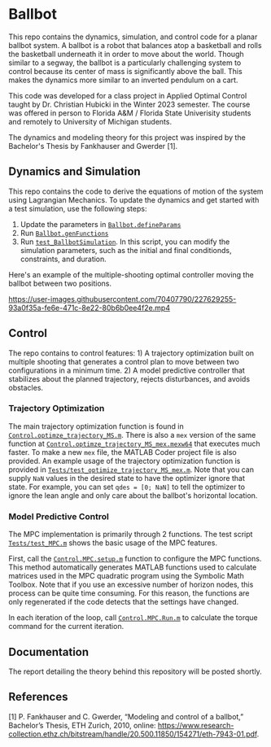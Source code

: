 # Ballbot
This repo contains the dynamics, simulation, and control code for a planar ballbot system. A ballbot is a robot that balances atop a basketball and rolls the basketball underneath it in order to move about the world. Though similar to a segway, the ballbot is a particularly challenging system to control because its center of mass is significantly above the ball. This makes the dynamics more similar to an inverted pendulum on a cart. 

This code was developed for a class project in Applied Optimal Control taught by Dr. Christian Hubicki in the Winter 2023 semester. The course was offered in person to Florida A&M / Florida State Univerisity students and remotely to University of Michigan students. 

The dynamics and modeling theory for this project was inspired by the Bachelor's Thesis by Fankhauser and Gwerder [1]. 

## Dynamics and Simulation
This repo contains the code to derive the equations of motion of the system using Lagrangian Mechanics. To update the dynamics and get started with a test simulation, use the following steps:
1) Update the parameters in [`Ballbot.defineParams`](+Ballbot/defineParams.m)
2) Run [`Ballbot.genFunctions`](+Ballbot/genFunctions.m)
3) Run [`test_BallbotSimulation`](Tests/test_BallbotSimulation.m). In this script, you can modify the simulation parameters, such as the initial and final conditionds, constraints, and duration. 

Here's an example of the multiple-shooting optimal controller moving the ballbot between two positions. 

https://user-images.githubusercontent.com/70407790/227629255-93a0f35a-fe6e-471c-8e22-80b6b0ee4f2e.mp4

## Control
The repo contains to control features: 1) A trajectory optimization built on multiple shooting that generates a control plan to move between two configurations in a minimum time. 2) A model predictive controller that stabilizes about the planned trajectory, rejects disturbances, and avoids obstacles. 

### Trajectory Optimization
The main trajectory optimization function is found in [`Control.optimze_trajectory_MS.m`](+Control/optimize_trajectory_MS.m). There is also a `mex` version of the same function at [`Control.optimze_trajectory_MS_mex.mexw64`](+Control/optimize_trajectory_MS_mex.mexw64) that executes much faster. To make a new `mex` file, the MATLAB Coder project file is also provided. An example usage of the trajectory optimization function is provided in [`Tests/test_optimize_trajectory_MS_mex.m`](Tests/test_optimize_trajectory_MS_mex.m). Note that you can supply `NaN` values in the desired state to have the optimizer ignore that state. For example, you can set `qdes = [0; NaN]` to tell the optimizer to ignore the lean angle and only care about the ballbot's horizontal location. 

### Model Predictive Control
The MPC implementation is primarily through 2 functions. The test script [`Tests/test_MPC.m`](Tests/test_MPC.m) shows the basic usage of the MPC features. 

First, call the [`Control.MPC.setup.m`](+Control/+MPC/setup.m) function to configure the MPC functions. This method automatically generates MATLAB functions used to calculate matrices used in the MPC quadratic program using the Symbolic Math Toolbox. Note that if you use an excessive number of horizon nodes, this process can be quite time consuming. For this reason, the functions are only regenerated if the code detects that the settings have changed. 

In each iteration of the loop, call [`Control.MPC.Run.m`](+Control/MPC.Run.m) to calculate the torque command for the current iteration. 

## Documentation
The report detailing the theory behind this repository will be posted shortly. 

## References
[1] P. Fankhauser and C. Gwerder, “Modeling and control of a ballbot,” Bachelor’s Thesis, ETH Zurich, 2010, online: https://www.research-collection.ethz.ch/bitstream/handle/20.500.11850/154271/eth-7943-01.pdf.

